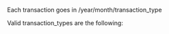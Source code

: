 Each transaction goes in <TRANSACTIONSDIRCTORY>/year/month/transaction_type

Valid transaction_types are the following:
<INPUTTYPES>